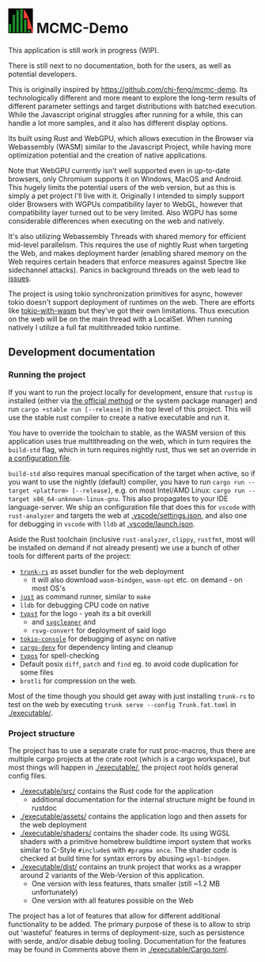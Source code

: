 # <img src="./executable/assets/favicon.svg" alt="MCMC-Demo-icon" width="50"/> MCMC-Demo

This application is still work in progress (WIP).

There is still next to no documentation, both for the users, as well as potential developers.

This is originally inspired by https://github.com/chi-feng/mcmc-demo. Its technologically different and more meant to explore the long-term results of different parameter settings and target distributions with batched execution.
While the Javascript original struggles after running for a while, this can handle a lot more samples, and it also has different display options.

Its built using Rust and WebGPU, which allows execution in the Browser via Webassembly (WASM) similar to the Javascript Project, while having more optimization potential and the creation of native applications.

Note that WebGPU currently isn't well supported even in up-to-date browsers, only Chromium supports it on Windows, MacOS and Android.
This hugely limits the potential users of the web version, but as this is simply a pet project I'll live with it.
Originally I intended to simply support older Browsers with WGPUs compatibility layer to WebGL, however that compatibility layer turned out to be very limited.
Also WGPU has some considerable differences when executing on the web and natively.

It's also utilizing Webassembly Threads with shared memory for efficient mid-level parallelism. This requires the use of nightly Rust when targeting the Web, and makes deployment harder (enabling shared memory on the Web requires certain headers that enforce measures against Spectre like sidechannel attacks).
Panics in background threads on the web lead to [issues](https://rustwasm.github.io/wasm-bindgen/api/wasm_bindgen_futures/fn.future_to_promise.html#panics).

The project is using tokio synchronization primitives for async, however tokio doesn't support deployment of runtimes on the web.
There are efforts like [tokio-with-wasm](https://github.com/cunarist/tokio-with-wasm) but they've got their own limitations.
Thus execution on the web will be on the main thread with a LocalSet.
When running natively I utilize a full fat multithreaded tokio runtime.

## Development documentation

### Running the project

If you want to run the project locally for development, ensure that `rustup` is installed (either via [the official method](https://rustup.rs/) or the system package manager) and run `cargo +stable run [--release]` in the top level of this project.
This will use the stable rust compiler to create a native executable and run it.

You have to override the toolchain to stable, as the WASM version of this application uses true multithreading on the web, which in turn requires the `build-std` flag, which in turn requires nightly rust, thus we set an override in [a configuration file](./rust-toolchain.toml).

`build-std` also requires manual specification of the target when active, so if you want to use the nightly (default) compiler, you have to run `cargo run --target <platform> [--release]`, e.g. on most Intel/AMD Linux: `cargo run --target x86_64-unknown-linux-gnu`.
This also propagates to your IDE language-server. 
We ship an configuration file that does this for `vscode` with `rust-analyzer` and targets the web at [.vscode/settings.json](.vscode/settings.json), and also one for debugging in `vscode` with `lldb` at [.vscode/launch.json](.vscode/launch.json).


Aside the Rust toolchain (inclusive `rust-analyzer`, `clippy`, `rustfmt`, most will be installed on demand if not already present) we use a bunch of other tools for different parts of the project:

* [`trunk-rs`](https://github.com/trunk-rs/trunk) as asset bundler for the web deployment
    * it will also download `wasm-bindgen`, `wasm-opt` etc. on demand - on most OS's
* [`just`](https://github.com/casey/just) as command runner, similar to `make`
* `lldb` for debugging CPU code on native
* [`typst`](https://github.com/typst/typst) for the logo - yeah its a bit overkill
    * and [`svgcleaner`](https://github.com/RazrFalcon/svgcleaner) and
    * `rsvg-convert` for deployment of said logo
* [`tokio-console`](https://github.com/tokio-rs/console) for debugging of async on native
* [`cargo-deny`](https://github.com/EmbarkStudios/cargo-deny) for dependency linting and cleanup
* [`typos`](https://github.com/crate-ci/typos) for spell-checking
* Default posix `diff`, `patch` and `find` eg. to avoid code duplication for some files
* `brotli` for compression on the web.

Most of the time though you should get away with just installing `trunk-rs` to test on the web by executing `trunk serve --config Trunk.fat.toml` in [./executable/](./executable/).

### Project structure

The project has to use a separate crate for rust proc-macros, thus there are multiple cargo projects at the crate root (which is a cargo workspace), but most things will happen in [./executable/](./executable/), the project root holds general config files.

* [./executable/src/](./executable/src/) contains the Rust code for the application
    * additional documentation for the internal structure might be found in rustdoc
* [./executable/assets/](./executable/assets/) contains the application logo and then assets for the web deployment
* [./executable/shaders/](./executable/shaders/) contains the shader code. Its using WGSL shaders with a primitive homebrew buildtime import system that works similar to C-Style `#include`s with `#pragma once`. The shader code is checked at build time for syntax errors by abusing `wgsl-bindgen`.
* [./executable/dist/](./executable/dist/) contains an trunk project that works as a wrapper around 2 variants of the Web-Version of this application.
    * One version with less features, thats smaller (still ~1.2 MB unfortunately)
    * One version with all features possible on the Web

The project has a lot of features that allow for different additional functionality to be added. The primary purpose of these is to allow to strip out 'wasteful' features in terms of deployment-size, such as persistence with serde, and/or disable debug tooling.
Documentation for the features may be found in Comments above them in [./executable/Cargo.toml](./executable/Cargo.toml).
